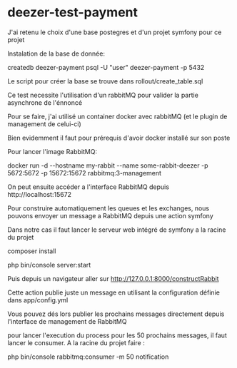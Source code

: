 deezer-test-payment
===================


J'ai retenu le choix d'une base postegres et d'un projet symfony pour ce projet

Instalation de la base de donnée:

createdb deezer-payment
psql -U "user" deezer-payment -p 5432 

Le script pour créer la base se trouve dans rollout/create_table.sql

Ce test necessite l'utilisation d'un rabbitMQ pour valider la partie asynchrone de l'énnoncé

Pour se faire, j'ai utilisé un container docker avec rabbitMQ 
(et le plugin de management de celui-ci)

Bien evidemment il faut pour prérequis d'avoir docker installé sur son poste

Pour lancer l'image RabbitMQ: 
 
docker run -d --hostname my-rabbit --name some-rabbit-deezer -p 5672:5672 -p 15672:15672 rabbitmq:3-management

On peut ensuite accéder a l'interface RabbitMQ depuis
http://localhost:15672


Pour construire automatiquement les queues et les exchanges, nous pouvons envoyer un message a RabbitMQ
depuis une action symfony

Dans notre cas il faut lancer le serveur web intégré de symfony a la racine du projet

composer install

php bin/console server:start 

Puis depuis un navigateur aller sur 
http://127.0.0.1:8000/constructRabbit

Cette action publie juste un message en utilisant la configuration définie dans app/config.yml
 
Vous pouvez dés lors publier les prochains messages directement depuis l'interface de management de RabbitMQ

pour lancer l'execution du process pour les 50 prochains messages, 
il faut lancer le consumer. 
A la racine du projet faire :

php bin/console rabbitmq:consumer -m 50 notification
